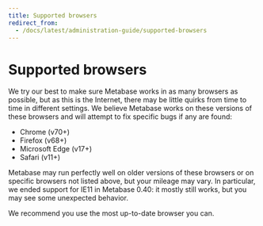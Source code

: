 ```yaml
---
title: Supported browsers
redirect_from:
  - /docs/latest/administration-guide/supported-browsers
---
```


# Supported browsers

We try our best to make sure Metabase works in as many browsers as possible, but as this is the Internet, there may be little quirks from time to time in different settings. We believe Metabase works on these versions of these browsers and will attempt to fix specific bugs if any are found:

- Chrome (v70+)
- Firefox (v68+)
- Microsoft Edge (v17+)
- Safari (v11+)

Metabase may run perfectly well on older versions of these browsers or on specific browsers not listed above, but your mileage may vary. In particular, we ended support for IE11 in Metabase 0.40: it mostly still works, but you may see some unexpected behavior.

We recommend you use the most up-to-date browser you can.
